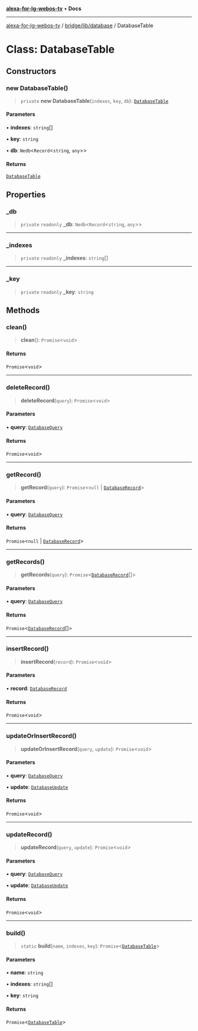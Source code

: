 [**alexa-for-lg-webos-tv**](../../../../README.md) • **Docs**

***

[alexa-for-lg-webos-tv](../../../../modules.md) / [bridge/lib/database](../README.md) / DatabaseTable

# Class: DatabaseTable

## Constructors

### new DatabaseTable()

> `private` **new DatabaseTable**(`indexes`, `key`, `db`): [`DatabaseTable`](DatabaseTable.md)

#### Parameters

• **indexes**: `string`[]

• **key**: `string`

• **db**: `Nedb`\<`Record`\<`string`, `any`\>\>

#### Returns

[`DatabaseTable`](DatabaseTable.md)

## Properties

### \_db

> `private` `readonly` **\_db**: `Nedb`\<`Record`\<`string`, `any`\>\>

***

### \_indexes

> `private` `readonly` **\_indexes**: `string`[]

***

### \_key

> `private` `readonly` **\_key**: `string`

## Methods

### clean()

> **clean**(): `Promise`\<`void`\>

#### Returns

`Promise`\<`void`\>

***

### deleteRecord()

> **deleteRecord**(`query`): `Promise`\<`void`\>

#### Parameters

• **query**: [`DatabaseQuery`](../interfaces/DatabaseQuery.md)

#### Returns

`Promise`\<`void`\>

***

### getRecord()

> **getRecord**(`query`): `Promise`\<`null` \| [`DatabaseRecord`](../interfaces/DatabaseRecord.md)\>

#### Parameters

• **query**: [`DatabaseQuery`](../interfaces/DatabaseQuery.md)

#### Returns

`Promise`\<`null` \| [`DatabaseRecord`](../interfaces/DatabaseRecord.md)\>

***

### getRecords()

> **getRecords**(`query`): `Promise`\<[`DatabaseRecord`](../interfaces/DatabaseRecord.md)[]\>

#### Parameters

• **query**: [`DatabaseQuery`](../interfaces/DatabaseQuery.md)

#### Returns

`Promise`\<[`DatabaseRecord`](../interfaces/DatabaseRecord.md)[]\>

***

### insertRecord()

> **insertRecord**(`record`): `Promise`\<`void`\>

#### Parameters

• **record**: [`DatabaseRecord`](../interfaces/DatabaseRecord.md)

#### Returns

`Promise`\<`void`\>

***

### updateOrInsertRecord()

> **updateOrInsertRecord**(`query`, `update`): `Promise`\<`void`\>

#### Parameters

• **query**: [`DatabaseQuery`](../interfaces/DatabaseQuery.md)

• **update**: [`DatabaseUpdate`](../interfaces/DatabaseUpdate.md)

#### Returns

`Promise`\<`void`\>

***

### updateRecord()

> **updateRecord**(`query`, `update`): `Promise`\<`void`\>

#### Parameters

• **query**: [`DatabaseQuery`](../interfaces/DatabaseQuery.md)

• **update**: [`DatabaseUpdate`](../interfaces/DatabaseUpdate.md)

#### Returns

`Promise`\<`void`\>

***

### build()

> `static` **build**(`name`, `indexes`, `key`): `Promise`\<[`DatabaseTable`](DatabaseTable.md)\>

#### Parameters

• **name**: `string`

• **indexes**: `string`[]

• **key**: `string`

#### Returns

`Promise`\<[`DatabaseTable`](DatabaseTable.md)\>
